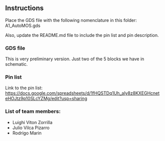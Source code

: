 ## Instructions

Place the GDS file with the following nomenclature in this folder: A1_AutoMOS.gds

Also, update the README.md file to include the pin list and pin description.


### GDS file

This is very preliminary version. Just two of the 5 blocks we have in
schematic.


### Pin list

Link to the pin list:
https://docs.google.com/spreadsheets/d/1fHQSTDq1Uh_aIy8z8KXEGHcneteHOJtz9p10SLcYZMg/edit?usp=sharing

### List of team members:

- Luighi Viton Zorrilla
- Julio Vilca Pizarro
- Rodrigo Marin
